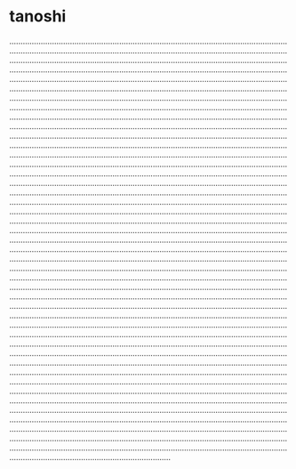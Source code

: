# tanoshi

........................................................................................................................................................................................................................................................................................................................................................................................................................................................................................................................................................................................................................................................................................................................................................................................................................................................................................................................................................................................................................................................................................................................................................................................................................................................................................................................................................................................................................................................................................................................................................................................................................................................................................................................................................................................................................................................................................................................................................................................................................................................................................................................................................................................................................................................................................................................................................................................................................................................................................................................................................................................................................................................................................................................................................................................................................................................................................................................................................................................................................................................................................................................................................................................................................................................................................................................................................................................................................................................................................................................................................................................................................................................................................................................................................................................................................................................................................................................................................................................................................................................................................................................................................................................................................................................................................................................................................................................................................................................................................................................................................................................................................................................................................................................................................................................................................................................................................................................................................................................................................................................................................................................................................................................................................................................................................................................................................................................................................................................................................................................................................................................................................................................................................................................................................